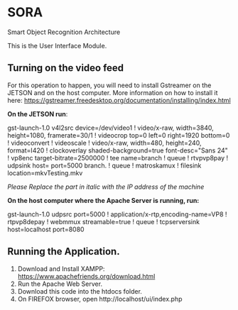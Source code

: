 # SORA
Smart Object Recognition Architecture

This is the User Interface Module.

## Turning on the video feed

For this operation to happen, you will need to install Gstreamer on the JETSON and on the host computer. More information on how to install it here: https://gstreamer.freedesktop.org/documentation/installing/index.html

**On the JETSON run**:

gst-launch-1.0  v4l2src device=/dev/video1 ! video/x-raw, width=3840, height=1080, framerate=30/1 ! videocrop top=0 left=0 right=1920 bottom=0 ! videoconvert ! videoscale ! video/x-raw, width=480, height=240, format=I420 ! clockoverlay shaded-background=true font-desc="Sans 24" ! vp8enc target-bitrate=2500000 ! tee name=branch ! queue ! rtvpvp8pay ! udpsink host=*<enter host IP>* port=5000 branch. ! queue ! matroskamux ! filesink location=mkvTesting.mkv 
  
  *Please Replace the part in italic with the IP address of the machine*

**On the host computer where the Apache Server is running, run:**

gst-launch-1.0 udpsrc port=5000 ! application/x-rtp,encoding-name=VP8 ! rtpvp8depay ! webmmux streamable=true ! queue ! tcpserversink host=localhost port=8080

## Running the Application.

1) Download and Install XAMPP: https://www.apachefriends.org/download.html
2) Run the Apache Web Server.
3) Download this code into the htdocs folder.
4) On FIREFOX browser, open http://localhost/ui/index.php
